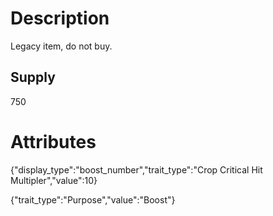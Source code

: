 # Description

Legacy item, do not buy.

## Supply

750

# Attributes

{"display_type":"boost_number","trait_type":"Crop Critical Hit Multipler","value":10}

{"trait_type":"Purpose","value":"Boost"}
